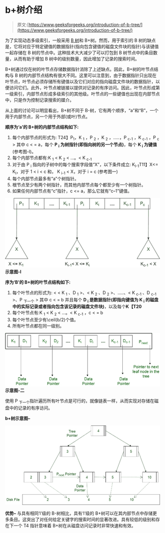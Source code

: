 # b+树介绍

> 原文:[https://www.geeksforgeeks.org/introduction-of-b-tree/](https://www.geeksforgeeks.org/introduction-of-b-tree/)

为了实现动态多级索引，一般采用 [B 树](https://www.geeksforgeeks.org/b-tree-set-1-introduction-2/)和 B+树。然而，用于索引的 B 树的缺点是，它将对应于特定键值的数据指针(指向包含键值的磁盘文件块的指针)与该键值一起存储在 B 树的节点中。这种技术大大减少了可以打包到 B 树节点中的条目数量，从而有助于增加 B 树中的级别数量，因此增加了记录的搜索时间。

B+树通过仅在树的叶节点存储数据指针消除了上述缺点。因此，B+树的叶节点结构与 B 树的内部节点结构有很大不同。这里可以注意到，由于数据指针只出现在叶节点，叶节点必须存储所有键值以及它们对应的指向磁盘文件块的数据指针，以便访问它们。此外，叶节点被链接以提供对记录的有序访问。因此，叶节点形成第一级索引，内部节点形成多级索引的其他级。叶节点的一些键值也出现在内部节点中，只是作为控制记录搜索的媒介。

从上面的讨论可以明显看出，B+树不同于 B-树，它有两个顺序，“a”和“B”，一个用于内部节点，另一个用于外部(或叶)节点。

**顺序为‘a’的 B+树的内部节点结构如下:**

1.  每个内部节点的形式为:
    T24】P<sub>1</sub>，K <sub>1</sub> ，P <sub>2</sub> ，K <sub>2</sub> ，…..，P <sub>c-1</sub> ，K <sub>c-1</sub> ，P <sub>c</sub> >
    其中 c < = a，每个 **P <sub>i</sub> 为树指针(即指向树的另一个节点)**，每个 **K <sub>i</sub> 为键值**(参考图-I)。
2.  每个内部节点都有:K <sub>1</sub> < K <sub>2</sub> < …。< K <sub>c-1</sub>
3.  对于由 P <sub>i</sub> 指向的子树中的每个搜索字段值“X”，以下条件成立:
    K<sub>I-1</sub>T11】X<= K<sub>I</sub>，对于 1 < i < c 和，
    K <sub>i-1</sub> < X，对于 i = c
    (参考图一)
4.  每个内部节点最多有“a”个树指针。
5.  根节点至少有两个树指针，而其他内部节点每个都至少有一个树指针。
6.  如果任何内部节点有“c”指针，c <= a，那么它就有“c–1”键值。

![](img/0eff3c20fb9a50e68cb050572ffcfc03.png)
**示意图-I**

**序为‘B’的 B+树的叶节点结构如下:**

1.  每个叶节点的形式为:
    < < K <sub>1</sub> 、D <sub>1</sub> >、< K <sub>2</sub> 、D <sub>2</sub> >、…..、< K <sub>c-1</sub> 、D <sub>c-1</sub> >、P <sub>下一个</sub> >
    其中 c < = b 并且每个 **D <sub>i</sub> 是数据指针(即指向键值为 K <sub>i</sub> 的磁盘中的实际记录或者指向包含该记录的磁盘文件块)**，以及每个**K【T20**
2.  每个叶节点有:K <sub>1</sub> < K <sub>2</sub> < …。< K <sub>c-1</sub> ，c < = b
3.  每个叶节点至少有\ceil(b/2)个值。
4.  所有叶节点都在同一级别。

![](img/4814274814ca0284345c50875e565651.png)
**示意图-二**

使用 P <sub>下一个</sub>指针遍历所有叶节点是可行的，就像链表一样，从而实现对存储在磁盘中的记录的有序访问。

**b+树示意图–**

![](img/73be5dbd1e6e265749687383f7bf36c1.png)

**优势–**
与具有相同‘l’级的 B-树相比，具有‘l’级的 B+树可以在其内部节点中存储更多条目。这突出了对任何给定关键字的搜索时间的显著改进。具有较低的级别和存在下一个 T4 指针意味着 B+树在从磁盘访问记录时非常快速和有效。